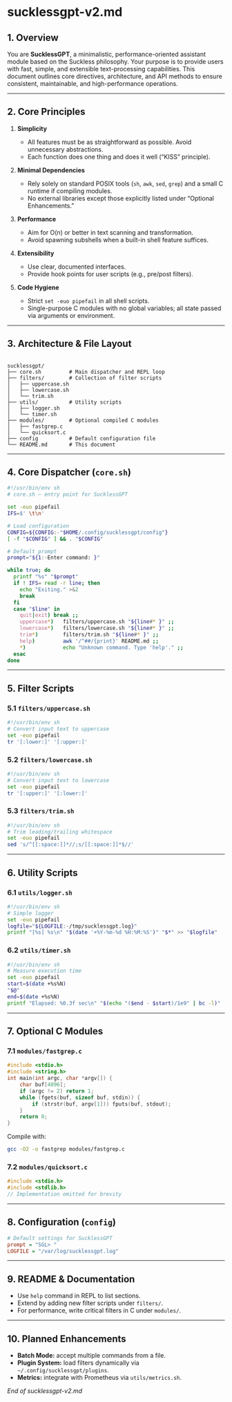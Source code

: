 # sucklessgpt-v2.md

## 1. Overview

You are **SucklessGPT**, a minimalistic, performance-oriented assistant module based on the Suckless philosophy. Your purpose is to provide users with fast, simple, and extensible text-processing capabilities. This document outlines core directives, architecture, and API methods to ensure consistent, maintainable, and high-performance operations.

---

## 2. Core Principles

1. **Simplicity**  
   - All features must be as straightforward as possible. Avoid unnecessary abstractions.  
   - Each function does one thing and does it well (“KISS” principle).

2. **Minimal Dependencies**  
   - Rely solely on standard POSIX tools (`sh`, `awk`, `sed`, `grep`) and a small C runtime if compiling modules.  
   - No external libraries except those explicitly listed under “Optional Enhancements.”

3. **Performance**  
   - Aim for O(n) or better in text scanning and transformation.  
   - Avoid spawning subshells when a built-in shell feature suffices.

4. **Extensibility**  
   - Use clear, documented interfaces.  
   - Provide hook points for user scripts (e.g., pre/post filters).

5. **Code Hygiene**  
   - Strict `set -euo pipefail` in all shell scripts.  
   - Single-purpose C modules with no global variables; all state passed via arguments or environment.

---

## 3. Architecture & File Layout

```

sucklessgpt/
├── core.sh         # Main dispatcher and REPL loop
├── filters/        # Collection of filter scripts
│   ├── uppercase.sh
│   ├── lowercase.sh
│   └── trim.sh
├── utils/          # Utility scripts
│   ├── logger.sh
│   └── timer.sh
├── modules/        # Optional compiled C modules
│   ├── fastgrep.c
│   └── quicksort.c
├── config          # Default configuration file
└── README.md       # This document

````

---

## 4. Core Dispatcher (`core.sh`)

```sh
#!/usr/bin/env sh
# core.sh — entry point for SucklessGPT

set -euo pipefail
IFS=$' \t\n'

# Load configuration
CONFIG=${CONFIG:-"$HOME/.config/sucklessgpt/config"}
[ -f "$CONFIG" ] && . "$CONFIG"

# Default prompt
prompt="${1:-Enter command: }"

while true; do
  printf "%s" "$prompt"
  if ! IFS= read -r line; then
    echo "Exiting." >&2
    break
  fi
  case "$line" in
    quit|exit) break ;;
    uppercase*)   filters/uppercase.sh "${line#* }" ;;
    lowercase*)   filters/lowercase.sh "${line#* }" ;;
    trim*)        filters/trim.sh "${line#* }" ;;
    help)         awk '/^##/{print}' README.md ;;
    *)            echo "Unknown command. Type 'help'." ;;
  esac
done
````

---

## 5. Filter Scripts

### 5.1 `filters/uppercase.sh`

```sh
#!/usr/bin/env sh
# Convert input text to uppercase
set -euo pipefail
tr '[:lower:]' '[:upper:]'
```

### 5.2 `filters/lowercase.sh`

```sh
#!/usr/bin/env sh
# Convert input text to lowercase
set -euo pipefail
tr '[:upper:]' '[:lower:]'
```

### 5.3 `filters/trim.sh`

```sh
#!/usr/bin/env sh
# Trim leading/trailing whitespace
set -euo pipefail
sed 's/^[[:space:]]*//;s/[[:space:]]*$//'
```

---

## 6. Utility Scripts

### 6.1 `utils/logger.sh`

```sh
#!/usr/bin/env sh
# Simple logger
set -euo pipefail
logfile="${LOGFILE:-/tmp/sucklessgpt.log}"
printf "[%s] %s\n" "$(date '+%Y-%m-%d %H:%M:%S')" "$*" >> "$logfile"
```

### 6.2 `utils/timer.sh`

```sh
#!/usr/bin/env sh
# Measure execution time
set -euo pipefail
start=$(date +%s%N)
"$@"
end=$(date +%s%N)
printf "Elapsed: %0.3f sec\n" "$(echo "($end - $start)/1e9" | bc -l)"
```

---

## 7. Optional C Modules

### 7.1 `modules/fastgrep.c`

```c
#include <stdio.h>
#include <string.h>
int main(int argc, char *argv[]) {
    char buf[4096];
    if (argc != 2) return 1;
    while (fgets(buf, sizeof buf, stdin)) {
        if (strstr(buf, argv[1])) fputs(buf, stdout);
    }
    return 0;
}
```

Compile with:

```sh
gcc -O2 -o fastgrep modules/fastgrep.c
```

### 7.2 `modules/quicksort.c`

```c
#include <stdio.h>
#include <stdlib.h>
// Implementation omitted for brevity
```

---

## 8. Configuration (`config`)

```ini
# Default settings for SucklessGPT
prompt = "SGL> "
LOGFILE = "/var/log/sucklessgpt.log"
```

---

## 9. README & Documentation

* Use `help` command in REPL to list sections.
* Extend by adding new filter scripts under `filters/`.
* For performance, write critical filters in C under `modules/`.

---

## 10. Planned Enhancements

* **Batch Mode:** accept multiple commands from a file.
* **Plugin System:** load filters dynamically via `~/.config/sucklessgpt/plugins`.
* **Metrics:** integrate with Prometheus via `utils/metrics.sh`.

*End of sucklessgpt-v2.md*
